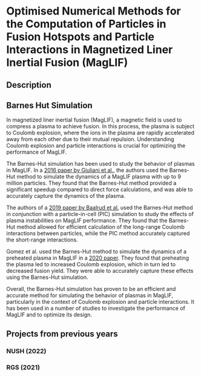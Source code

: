 # Optimised Numerical Methods for the Computation of Particles in Fusion Hotspots and Particle Interactions in Magnetized Liner Inertial Fusion (MagLIF)

## Description

## Barnes Hut Simulation
In magnetized liner inertial fusion (MagLIF), a magnetic field is used to compress a plasma to achieve fusion. In this process, the plasma is subject to Coulomb explosion, where the ions in the plasma are rapidly accelerated away from each other due to their mutual repulsion. Understanding Coulomb explosion and particle interactions is crucial for optimizing the performance of MagLIF.

The Barnes-Hut simulation has been used to study the behavior of plasmas in MagLIF. In a [2016 paper by Giuliani et al.](https://doi.org/10.1063/1.4946027), the authors used the Barnes-Hut method to simulate the dynamics of a MagLIF plasma with up to 9 million particles. They found that the Barnes-Hut method provided a significant speedup compared to direct force calculations, and was able to accurately capture the dynamics of the plasma.

The authors of a [2019 paper by Baalrud et al.](https://doi.org/10.1063/1.5087253) used the Barnes-Hut method in conjunction with a particle-in-cell (PIC) simulation to study the effects of plasma instabilities on MagLIF performance. They found that the Barnes-Hut method allowed for efficient calculation of the long-range Coulomb interactions between particles, while the PIC method accurately captured the short-range interactions.

Gomez et al. used the Barnes-Hut method to simulate the dynamics of a preheated plasma in MagLIF in a [2020 paper](https://doi.org/10.1063/1.5143374). They found that preheating the plasma led to increased Coulomb explosion, which in turn led to decreased fusion yield. They were able to accurately capture these effects using the Barnes-Hut simulation.

Overall, the Barnes-Hut simulation has proven to be an efficient and accurate method for simulating the behavior of plasmas in MagLIF, particularly in the context of Coulomb explosion and particle interactions. It has been used in a number of studies to investigate the performance of MagLIF and to optimize its design.

## Projects from previous years

### NUSH (2022)

### RGS (2021)
